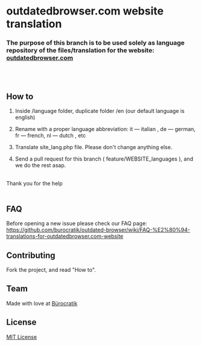 # outdatedbrowser.com website translation 

### The purpose of this branch is to be used solely as language repository of the files/translation for the website: [outdatedbrowser.com](http://outdatedbrowser.com)
<br><br>



## How to


1. Inside /language folder, duplicate folder /en (our default language is english)

2. Rename with a proper language abbreviation: it — italian , de — german, fr — french, nl — dutch , etc


3. Translate site_lang.php file. Please don't change anything else.




4. Send a pull request for this branch ( feature/WEBSITE_languages ), and we do the rest asap.


<br>
Thank you for the help 
<br><br>

## FAQ

Before opening a new issue please check our FAQ page: https://github.com/burocratik/outdated-browser/wiki/FAQ-%E2%80%94-translations-for-outdatedbrowser.com-website

## Contributing

Fork the project, and read "How to".


## Team

Made with love at [Bürocratik](http://burocratik.com)


## License

[MIT License](http://zenorocha.mit-license.org/)
